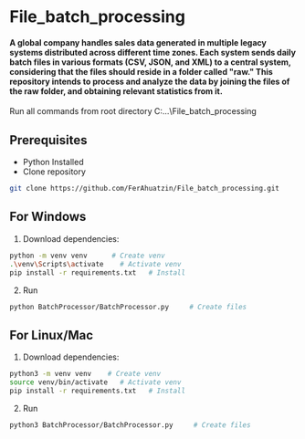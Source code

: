 # File_batch_processing

#### A global company handles sales data generated in multiple legacy systems distributed across different time zones. Each system sends daily batch files in various formats (CSV, JSON, and XML) to a central system, considering that the files should reside in a folder called "raw." This repository intends to process and analyze the data by joining the files of the raw folder, and obtaining relevant statistics from it.

Run all commands from root directory C:\...\File_batch_processing

## Prerequisites
- Python Installed
- Clone repository

```bash
git clone https://github.com/FerAhuatzin/File_batch_processing.git
```

## For Windows
1. Download dependencies:
```bash
python -m venv venv      # Create venv
.\venv\Scripts\activate    # Activate venv
pip install -r requirements.txt   # Install
```
2. Run
```bash
python BatchProcessor/BatchProcessor.py     # Create files
```

## For Linux/Mac
1. Download dependencies:
```bash
python3 -m venv venv    # Create venv
source venv/bin/activate   # Activate venv
pip install -r requirements.txt   # Install
```
2. Run
```bash
python3 BatchProcessor/BatchProcessor.py     # Create files
```